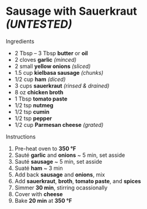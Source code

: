 # Sausage with Sauerkraut *(UNTESTED)*

Ingredients

* 2 Tbsp – 3 Tbsp **butter** or **oil**
* 2 cloves **garlic** *(minced)*
* 2 small **yellow onions** *(sliced)*
* 1.5 cup **kielbasa sausage** *(chunks)*
* 1/2 cup **ham** *(diced)*
* 3 cups **sauerkraut** *(rinsed & drained)*
* 8 oz **chicken broth**
* 1 Tbsp **tomato paste**
* 1/2 tsp **nutmeg**
* 1/2 tsp **cumin**
* 1/2 tsp **pepper**
* 1/2 cup **Parmesan cheese** *(grated)*

Instructions

1. Pre-heat oven to **350 °F**
1. Sauté **garlic** and **onions** ~ 5 min, set asside
1. Sauté **sausage** ~ 5 min, set asside
1. Suaté **ham** ~ 3 min
1. Add back **sausage** and **onions**, mix
1. Add **sauerkraut**, **broth**, **tomato paste**, and **spices**
1. Simmer **30 min**, stirring ocassionally
1. Cover with **cheese**
1. Bake **20 min** at **350 °F**

